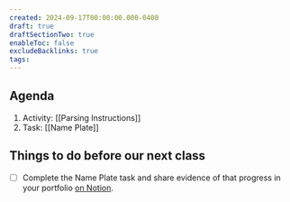 ```yaml
---
created: 2024-09-17T00:00:00.000-0400
draft: true
draftSectionTwo: true
enableToc: false
excludeBacklinks: true
tags:
---
```

## Agenda
1. Activity: [[Parsing Instructions]]
2. Task: [[Name Plate]]
## Things to do before our next class
- [ ] Complete the Name Plate task and share evidence of that progress in your portfolio [on Notion](https://notion.so).